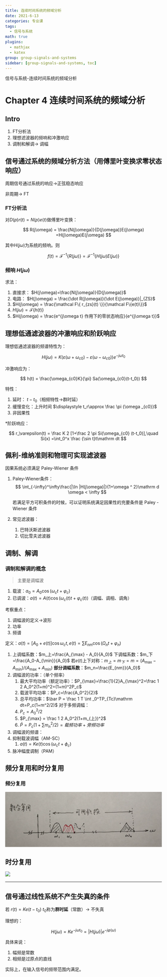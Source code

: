 ```yaml
---
title: 连续时间系统的频域分析
date: 2021-6-13
categories: 专业课
tags:
  - 信号与系统
math: true
plugins:
  - mathjax
  - katex
group: group-signals-and-systems
sidebar: [group-signals-and-systems, toc]
---
```


信号与系统-连续时间系统的频域分析
<!-- more -->
# Chapter 4 连续时间系统的频域分析

## Intro

1. FT分析法
2. 理想滤波器的频响和冲激响应
3. 调制和解调→ 调幅

## 信号通过系统的频域分析方法（用傅里叶变换求零状态响应）

周期信号通过系统的响应→正弦稳态响应

非周期→ FT

### FT分析法

对$D(p)r(t) = N(p)e(t)$做傅里叶变换：

$$
R(j\omega) = \frac{N(j\omega)}{D(j\omega)}E(j\omega) =H(j\omega)E(j\omega)
$$


其中$H(j\omega)$为系统的频响。则

$$
f(t) = \mathcal F^{-1}\{R(j\omega)\} = \mathcal F^{-1} \{H(j\omega)E(j\omega)\}
$$


### 频响 $H(j\omega)$

求法：

1. 直接求： $H(j\omega)=\frac{N(j\omega)}{D(j\omega)}$
2. 电路： $H(j\omega) = \frac{\dot R(j\omega)}{\dot E(j\omega)}|_{ZS}$
3. $H(j\omega) = \frac{\mathcal F\{ r_{zs}(t) \}}{\mathcal F\{e(t)\}}$
4. $H(j\omega) = \mathcal F\{h(t)\}$
5. $H(j\omega) = \frac{e^{j\omega t} 作用下的零状态响应}{e^{j\omega t}}$

## 理想低通滤波器的冲激响应和阶跃响应

理想低通滤波器的频谱特性为：

$$
H(j\omega) = K(\varepsilon(\omega + \omega_{c0})-\varepsilon(\omega - \omega_{c0}))e^{-j\omega t_0}
$$


冲激响应为：

$$
h(t) = \frac{\omega_{c0}K}{\pi} Sa(\omega_{c0}(t-t_0))
$$


特性：

1. 延时： $t-t_0$（相频特性→群时延）
2. 缓慢变化：上升时间 $\displaystyle t_r\approx \frac \pi {\omega _{c0}}$
3. 非因果性

*阶跃响应：

$$
r_\varepsilon(t) = \frac K 2 [1+\frac 2 \pi Si(\omega_{c0} (t-t_0)],\quad Si(x) =\int_0^x \frac {\sin t}t\mathrm dt
$$


## 佩利-维纳准则和物理可实现滤波器

因果系统必须满足 Paley-Wiener 条件

1. Paley-Wiener条件：
	$$
	\int_{-\infty}^\infty\frac{|\ln |H(j\omega)|}{1+\omega ^ 2}\mathrm d \omega < \infty
	$$
	
	若满足平方可积条件的时候，可以证明系统满足因果性的充要条件是 Paley - Wiener 条件
2. 常见滤波器：
	1. 巴特沃斯滤波器
	2. 切比雪夫滤波器

## 调制、解调


### 调制和解调的概念

> 主要是调幅波


1. 载波：$a_0 = A_0\cos (\omega_ct+\varphi_c)$
2. 已调波：$a(t) = A(t) \cos (\omega_c(t) t + \varphi_c(t))$（调幅、调相、调角）

考察重点：

1. 调幅波的定义→波形
2. 功率
3. 频谱

定义：$a(t) = [A_0+e(t)]\cos \omega_ct,e(t) =\sum E_{nm}\cos(\Omega_n t+\varphi_n)$

1. 上调幅系数：$m_上=\frac{A_{\max} - A_0}{A_0}$
	下调幅系数：$m_下=\frac{A_0-A_{\min}}{A_0}$
	若$e(t)$上下对称：$m_上=m_下=m=(A_{\max}-A_{\min})/(A_{\max} +A_{\min})$
	**部分调幅系数**：$m_n=\frac{E_{nm}}{A_0}$
2. 调幅波的功率：（单个频率）
	1. 最大平均功率（额定功率）：$P_{\max}=\frac{1}{2}A_{\max}^2=\frac 1 2 A_0^2(1+m)^2=(1+m)^2P_c$
	2. 载波平均功率：$P_c=\frac{A_0^2}{2}$
	3. 总平均功率：$\bar P = \frac 1 T \int _0^TP_{Tc}\mathrm dt=P_c(1+m^2/2)$
	对于多频调幅：
	1. $P_c=A_0^2/2$
	2. $P_{\max} = \frac 1 2 A_0^2(1+m_{上})^2$
	3. $\bar P = P_c(1+\sum m_n^2/2)=载频功率+旁频功率$
3. 调幅波的频谱：
4. 抑制载波调幅（AM-SC）
	1. $a(t) = Ke(t)\cos(\omega_ct+\phi_c)$
5. 脉冲幅度调制（PAM）

## 频分复用和时分复用

### 频分复用

![](image/image.png "")

## 时分复用

![](image/image_1.png "")

---

## 信号通过线性系统不产生失真的条件

若 $r(t) = Ke (t - t_0)$ $t_0$称为**群时延**（常数）→ 不失真

理想的：

$$
H(j\omega) = Ke^{-j\omega t_0} = |H(j\omega)|e^{-j\varphi(\omega)}
$$


具体来说：

1. 幅频是常数
2. 相频是过原点的直线

实际上，在输入信号的频带范围内满足。



